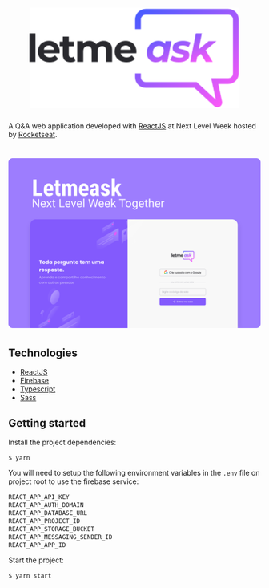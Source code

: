 <h1 align="center">
  <img alt="letmeask" src=".github/assets/logo.svg" width="420px" /> 
</h1>

A Q&A web application developed with [ReactJS](https://reactjs.org/) at Next Level Week hosted by [Rocketseat](https://www.rocketseat.com.br/).

<h1 align="center">
    <img alt="Letmeask" title="Letmeask" src=".github/assets/cover.svg" />
</h1>

## Technologies
- [ReactJS](https://reactjs.org/)
- [Firebase](https://firebase.google.com/)
- [Typescript](https://www.typescriptlang.org/)
- [Sass](https://sass-lang.com/)

## Getting started
Install the project dependencies:
```shell
$ yarn 
```

You will need to setup the following environment variables in the `.env` file on project root to use the firebase service:
```env
REACT_APP_API_KEY
REACT_APP_AUTH_DOMAIN
REACT_APP_DATABASE_URL
REACT_APP_PROJECT_ID
REACT_APP_STORAGE_BUCKET
REACT_APP_MESSAGING_SENDER_ID
REACT_APP_APP_ID
```

Start the project:
```shell
$ yarn start 
```

